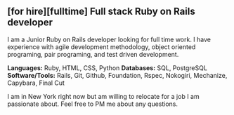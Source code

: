 ## [for hire][fulltime] Full stack Ruby on Rails developer

I am a Junior Ruby on Rails developer looking for full time work. I have experience with agile development methodology, object oriented programing, pair programing, and  test driven development.

**Languages:** Ruby, HTML, CSS, Python
**Databases:** SQL, PostgreSQL
**Software/Tools:** Rails, Git, Github, Foundation, Rspec, Nokogiri, Mechanize, Capybara, Final Cut

I am in New York right now but am willing to relocate for a job I am passionate about. Feel free to PM me about any questions.

